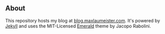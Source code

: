 ## About
This repository hosts my blog at [blog.maxlaumeister.com](http://blog.maxlaumeister.com/). It's powered by [Jekyll](http://jekyllrb.com/) and uses the MIT-Licensed [Emerald](https://github.com/KingFelix/emerald) theme by Jacopo Rabolini.

